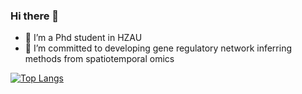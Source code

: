 ### Hi there 👋
- 🤔 I’m a Phd student in HZAU
- 🔭 I’m committed to developing gene regulatory network inferring methods from spatiotemporal omics

[![Top Langs](https://github-readme-stats.vercel.app/api/top-langs/?username=mengxu98&theme=transparent&layout=compact&show_icons=true&hide_border=true&langs_count=98)](https://github.com/mengxu98)

<!--

![MengXu's github stats](https://github-readme-stats.vercel.app/api?username=mengxu98&show_icons=true)
**mengxu98/mengxu98** is a ✨ _special_ ✨ repository because its `README.md` (this file) appears on your GitHub profile.
![Readme Card](https://github-readme-stats.vercel.app/api/pin/?username=mengxu98&repo=inferCSN&theme=vue)
![Visitor Count](https://profile-counter.glitch.me/mengxu98/count.svg)

Here are some ideas to get you started:

- 🔭 I’m currently working on ...
- 🌱 I’m currently learning ...
- 👯 I’m looking to collaborate on ...
- 🤔 I’m looking for help with ...
- 💬 Ask me about ...
- 📫 How to reach me: ...
- 😄 Pronouns: ...
- ⚡ Fun fact: ...

-->
